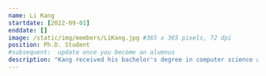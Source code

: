 ```yaml
---
name: Li Kang
startdate: [2022-09-01]
enddate: []
image: /static/img/members/LiKang.jpg #365 x 365 pixels, 72 dpi
position: Ph.D. Student
#subsequent:  update once you become an alumnus
description: "Kang received his bachelor's degree in computer science and technology in Northeastern University in China and master's degree in Software Engineering in JiangNan University. He researches noncoding RNA and explainable AI in genomic model."
---
```

